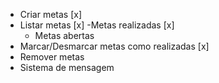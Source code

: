 - Criar metas [x]
- Listar metas [x]
  -Metas realizadas [x]
  - Metas abertas
- Marcar/Desmarcar metas como realizadas [x]
- Remover metas
- Sistema de mensagem
